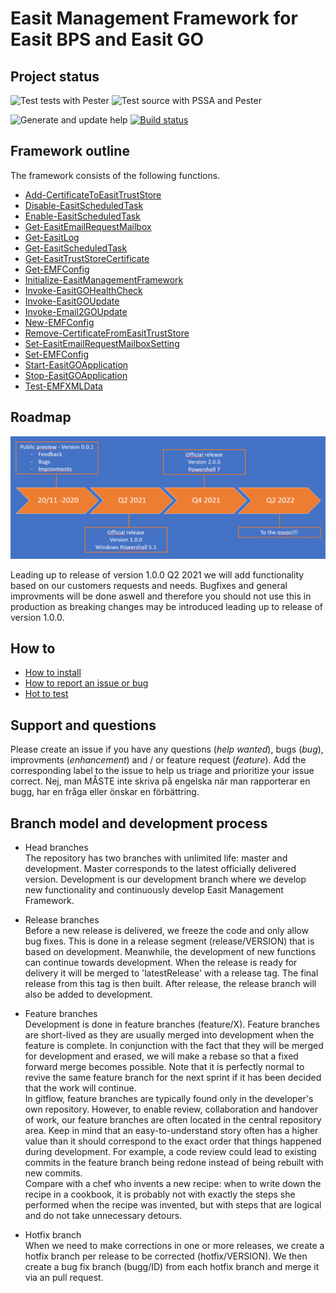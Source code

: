 # Easit Management Framework for Easit BPS and Easit GO

## Project status
![Test tests with Pester](https://github.com/easitab/EasitManagementFramework/workflows/Test%20tests%20with%20Pester/badge.svg) ![Test source with PSSA and Pester](https://github.com/easitab/EasitManagementFramework/workflows/Test%20source%20with%20PSSA%20and%20Pester/badge.svg)

![Generate and update help](https://github.com/easitab/EasitManagementFramework/workflows/Generate%20and%20update%20help/badge.svg) [![Build status](https://ci.appveyor.com/api/projects/status/jvecjyuro985bgu6?svg=true)](https://ci.appveyor.com/project/easitab/easitmanagementframework)

## Framework outline

The framework consists of the following functions.

- [Add-CertificateToEasitTrustStore](https://github.com/easitab/EasitManagementFramework/tree/development/docs/v1/Add-CertificateToEasitTrustStore.md)
- [Disable-EasitScheduledTask](https://github.com/easitab/EasitManagementFramework/tree/development/docs/v1/Disable-EasitScheduledTask.md)
- [Enable-EasitScheduledTask](https://github.com/easitab/EasitManagementFramework/tree/development/docs/v1/Enable-EasitScheduledTask.md)
- [Get-EasitEmailRequestMailbox](https://github.com/easitab/EasitManagementFramework/tree/development/docs/v1/Get-EasitEmailRequestMailbox.md)
- [Get-EasitLog](https://github.com/easitab/EasitManagementFramework/tree/development/docs/v1/Get-EasitLog.md)
- [Get-EasitScheduledTask](https://github.com/easitab/EasitManagementFramework/tree/development/docs/v1/Get-EasitScheduledTask.md)
- [Get-EasitTrustStoreCertificate](https://github.com/easitab/EasitManagementFramework/tree/development/docs/v1/Get-EasitTrustStoreCertificate.md)
- [Get-EMFConfig](https://github.com/easitab/EasitManagementFramework/tree/development/docs/v1/Get-EMFConfig.md)
- [Initialize-EasitManagementFramework](https://github.com/easitab/EasitManagementFramework/tree/development/docs/v1/Initialize-EasitManagementFramework.md)
- [Invoke-EasitGOHealthCheck](https://github.com/easitab/EasitManagementFramework/tree/development/docs/v1/Invoke-EasitGOHealthCheck.md)
- [Invoke-EasitGOUpdate](https://github.com/easitab/EasitManagementFramework/tree/development/docs/v1/Invoke-EasitGOUpdate.md)
- [Invoke-Email2GOUpdate](https://github.com/easitab/EasitManagementFramework/tree/development/docs/v1/Invoke-Email2GOUpdate.md)
- [New-EMFConfig](https://github.com/easitab/EasitManagementFramework/tree/development/docs/v1/New-EMFConfig.md)
- [Remove-CertificateFromEasitTrustStore](https://github.com/easitab/EasitManagementFramework/tree/development/docs/v1/Remove-CertificateFromEasitTrustStore.md)
- [Set-EasitEmailRequestMailboxSetting](https://github.com/easitab/EasitManagementFramework/tree/development/docs/v1/Set-EasitEmailRequestMailboxSetting.md)
- [Set-EMFConfig](https://github.com/easitab/EasitManagementFramework/tree/development/docs/v1/Set-EMFConfig.md)
- [Start-EasitGOApplication](https://github.com/easitab/EasitManagementFramework/tree/development/docs/v1/Start-EasitGOApplication.md)
- [Stop-EasitGOApplication](https://github.com/easitab/EasitManagementFramework/tree/development/docs/v1/Stop-EasitGOApplication.md)
- [Test-EMFXMLData](https://github.com/easitab/EasitManagementFramework/tree/development/docs/v1/Test-EMFXMLData.md)

## Roadmap

![roadmap](https://github.com/easitab/EasitManagementFramework/blob/development/roadmap.png)

Leading up to release of version 1.0.0 Q2 2021 we will add functionality based on our customers requests and needs.
Bugfixes and general improvments will be done aswell and therefore you should not use this in production as breaking changes may be introduced leading up to release of version 1.0.0.

## How to

* [How to install](https://github.com/easitab/EasitManagementFramework/blob/development/docs/HOW-TO-Install.md)
* [How to report an issue or bug](https://github.com/easitab/EasitManagementFramework/blob/development/docs/HOW-TO-ReportAnIssueOrBug.md)
* [Hot to test](https://github.com/easitab/EasitManagementFramework/blob/development/docs/HOW-TO-Test.md)

## Support and questions
Please create an issue if you have any questions (*help wanted*), bugs (*bug*), improvments (*enhancement*) and / or feature request (*feature*). Add the corresponding label to the issue to help us triage and prioritize your issue correct.
Nej, man MÅSTE inte skriva på engelska när man rapporterar en bugg, har en fråga eller önskar en förbättring.
## Branch model and development process

* Head branches<br/>
The repository has two branches with unlimited life: master and development. Master corresponds to the latest officially delivered version. Development is our development branch where we develop new functionality and continuously develop Easit Management Framework.

* Release branches<br/>
Before a new release is delivered, we freeze the code and only allow bug fixes. This is done in a release segment (release/VERSION) that is based on development. Meanwhile, the development of new functions can continue towards development. When the release is ready for delivery it will be merged to 'latestRelease' with a release tag. The final release from this tag is then built. After release, the release branch will also be added to development.

* Feature branches<br/>
Development is done in feature branches (feature/X). Feature branches are short-lived as they are usually merged into development when the feature is complete. In conjunction with the fact that they will be merged for development and erased, we will make a rebase so that a fixed forward merge becomes possible. Note that it is perfectly normal to revive the same feature branch for the next sprint if it has been decided that the work will continue.<br/>
In gitflow, feature branches are typically found only in the developer's own repository. However, to enable review, collaboration and handover of work, our feature branches are often located in the central repository area. Keep in mind that an easy-to-understand story often has a higher value than it should correspond to the exact order that things happened during development. For example, a code review could lead to existing commits in the feature branch being redone instead of being rebuilt with new commits.<br/>
Compare with a chef who invents a new recipe: when to write down the recipe in a cookbook, it is probably not with exactly the steps she performed when the recipe was invented, but with steps that are logical and do not take unnecessary detours.

* Hotfix branch<br/>
When we need to make corrections in one or more releases, we create a hotfix branch per release to be corrected (hotfix/VERSION).
We then create a bug fix branch (bugg/ID) from each hotfix branch and merge it via an pull request.
